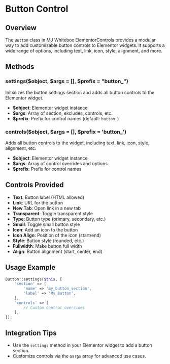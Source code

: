 # Button Control

## Overview
The `Button` class in MJ Whitebox ElementorControls provides a modular way to add customizable button controls to Elementor widgets. It supports a wide range of options, including text, link, icon, style, alignment, and more.

## Methods

### settings($object, $args = [], $prefix = "button_")
Initializes the button settings section and adds all button controls to the Elementor widget.
- **$object**: Elementor widget instance
- **$args**: Array of section, excludes, controls, etc.
- **$prefix**: Prefix for control names (default: `button_`)

### controls($object, $args = [], $prefix = 'button_')
Adds all button controls to the widget, including text, link, icon, style, alignment, etc.
- **$object**: Elementor widget instance
- **$args**: Array of control overrides and options
- **$prefix**: Prefix for control names

## Controls Provided
- **Text**: Button label (HTML allowed)
- **Link**: URL for the button
- **New Tab**: Open link in a new tab
- **Transparent**: Toggle transparent style
- **Type**: Button type (primary, secondary, etc.)
- **Small**: Toggle small button style
- **Icon**: Add an icon to the button
- **Icon Align**: Position of the icon (start/end)
- **Style**: Button style (rounded, etc.)
- **Fullwidth**: Make button full width
- **Align**: Button alignment (start, center, end)

## Usage Example
```php
Button::settings($this, [
    'section' => [
        'name' => 'my_button_section',
        'label' => 'My Button',
    ],
    'controls' => [
        // Custom control overrides
    ],
]);
```

## Integration Tips
- Use the `settings` method in your Elementor widget to add a button section.
- Customize controls via the `$args` array for advanced use cases.
